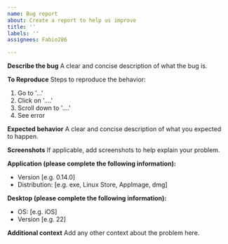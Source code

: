 ```yaml
---
name: Bug report
about: Create a report to help us improve
title: ''
labels: ''
assignees: Fabio286

---
```


**Describe the bug**
A clear and concise description of what the bug is.

**To Reproduce**
Steps to reproduce the behavior:

1. Go to '...'
2. Click on '....'
3. Scroll down to '....'
4. See error

**Expected behavior**
A clear and concise description of what you expected to happen.

**Screenshots**
If applicable, add screenshots to help explain your problem.

**Application (please complete the following information):**

- Version [e.g. 0.14.0]
- Distribution: [e.g. exe, Linux Store, AppImage, dmg]

**Desktop (please complete the following information):**

- OS: [e.g. iOS]
- Version [e.g. 22]

**Additional context**
Add any other context about the problem here.
